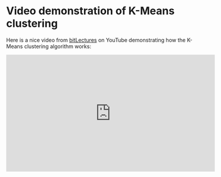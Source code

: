 # Video demonstration of K-Means clustering

Here is a nice video from [bitLectures](https://www.youtube.com/channel/UC888Q86OvJ8be-9EEWq73Cw) on YouTube demonstrating how the K-Means clustering algorithm works:

<iframe width="560" height="315" src="https://www.youtube.com/embed/5I3Ei69I40s" title="YouTube video player" frameborder="0" allow="accelerometer; autoplay; clipboard-write; encrypted-media; gyroscope; picture-in-picture" allowfullscreen></iframe>